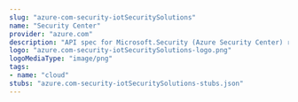 ```yaml
---
slug: "azure-com-security-iotSecuritySolutions"
name: "Security Center"
provider: "azure.com"
description: "API spec for Microsoft.Security (Azure Security Center) resource provider"
logo: "azure.com-security-iotSecuritySolutions-logo.png"
logoMediaType: "image/png"
tags:
- name: "cloud"
stubs: "azure.com-security-iotSecuritySolutions-stubs.json"
---
```

